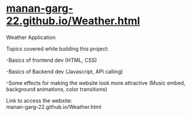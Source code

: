 # [manan-garg-22.github.io/Weather.html](https://manan-garg-22.github.io/Weather.io/Weather.html)
Weather Application 

Topics covered while building this project:

  -Basics of frontend dev (HTML, CSS) 
  
  -Basics of Backend dev (Javascript, API calling)
  
  -Some effects for making the website look more attractive (Music embed, background animations, color transitions)

Link to access the website:  
  manan-garg-22.github.io/Weather.html
